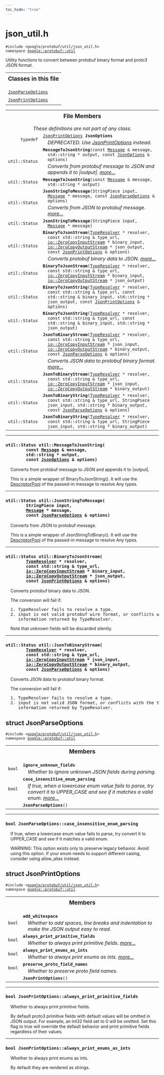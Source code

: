 ```yaml
---
toc_hide: "true"
---
```


<html devsite><head><title>json_util.h</title><meta name="project_path" value="/protocol-buffers/_project.yaml" /><meta name="book_path" value="/protocol-buffers/_book.yaml" /></head><body><h1>json_util.h</h1><p><code>#include &lt;google/protobuf/util/json_util.h&gt;<br>namespace <a href="#google.protobuf.util">google::protobuf::util</a></code></p><p>Utility functions to convert between protobuf binary format and proto3 JSON format. </p><table width="100%"><tr><th colspan="2"><h3 style="margin-top: 4px">Classes in this file</h3></th></tr><tr><td><div><code><a href="#JsonParseOptions">JsonParseOptions</a></code></div><div style="font-style: italic; margin-top: 4px; margin-left: 16px;"></div></td></tr><tr><td><div><code><a href="#JsonPrintOptions">JsonPrintOptions</a></code></div><div style="font-style: italic; margin-top: 4px; margin-left: 16px;"></div></td></tr></table><table><tr><th colspan="2"><h3 style="margin-top: 4px">File Members</h3><div style="font-style: italic; font-weight: normal;">These definitions are not part of any class.</div></th></tr><tr><td style="border-right-width: 0px; text-align: right;"><code>typedef</code></td><td style="border-left-width: 0px"id="JsonOptions"><div style="padding-left: 16px; text-indent: -16px"><code><a href='google.protobuf.util.json_util#JsonPrintOptions'>JsonPrintOptions</a> <b>JsonOptions</b></code></div><div style="font-style: italic; margin-top: 4px; margin-left: 16px;">DEPRECATED. Use <a href='google.protobuf.util.json_util#JsonPrintOptions'>JsonPrintOptions</a> instead. </div></td></tr><tr><td style="border-right-width: 0px; text-align: right;"><code>util::Status</code></td><td style="border-left-width: 0px"id="MessageToJsonString"><div style="padding-left: 16px; text-indent: -16px"><code><b>MessageToJsonString</b>(const <a href='google.protobuf.message#Message'>Message</a> &amp; message, std::string * output, const <a href='google.protobuf.util.json_util#JsonOptions'>JsonOptions</a> &amp; options)</code></div><div style="font-style: italic; margin-top: 4px; margin-left: 16px;">Converts from protobuf message to JSON and appends it to |output|.  <a href="#MessageToJsonString.details">more...</a></div></td></tr><tr><td style="border-right-width: 0px; text-align: right;"><code>util::Status</code></td><td style="border-left-width: 0px"id="MessageToJsonString"><div style="padding-left: 16px; text-indent: -16px"><code><b>MessageToJsonString</b>(const <a href='google.protobuf.message#Message'>Message</a> &amp; message, std::string * output)</code></div></td></tr><tr><td style="border-right-width: 0px; text-align: right;"><code>util::Status</code></td><td style="border-left-width: 0px"id="JsonStringToMessage"><div style="padding-left: 16px; text-indent: -16px"><code><b>JsonStringToMessage</b>(StringPiece input, <a href='google.protobuf.message#Message'>Message</a> * message, const <a href='google.protobuf.util.json_util#JsonParseOptions'>JsonParseOptions</a> &amp; options)</code></div><div style="font-style: italic; margin-top: 4px; margin-left: 16px;">Converts from JSON to protobuf message.  <a href="#JsonStringToMessage.details">more...</a></div></td></tr><tr><td style="border-right-width: 0px; text-align: right;"><code>util::Status</code></td><td style="border-left-width: 0px"id="JsonStringToMessage"><div style="padding-left: 16px; text-indent: -16px"><code><b>JsonStringToMessage</b>(StringPiece input, <a href='google.protobuf.message#Message'>Message</a> * message)</code></div></td></tr><tr><td style="border-right-width: 0px; text-align: right;"><code>util::Status</code></td><td style="border-left-width: 0px"id="BinaryToJsonStream"><div style="padding-left: 16px; text-indent: -16px"><code><b>BinaryToJsonStream</b>(<a href='google.protobuf.util.type_resolver#TypeResolver'>TypeResolver</a> * resolver, const std::string &amp; type_url, <a href='google.protobuf.io.zero_copy_stream#ZeroCopyInputStream'>io::ZeroCopyInputStream</a> * binary_input, <a href='google.protobuf.io.zero_copy_stream#ZeroCopyOutputStream'>io::ZeroCopyOutputStream</a> * json_output, const <a href='google.protobuf.util.json_util#JsonPrintOptions'>JsonPrintOptions</a> &amp; options)</code></div><div style="font-style: italic; margin-top: 4px; margin-left: 16px;">Converts protobuf binary data to JSON.  <a href="#BinaryToJsonStream.details">more...</a></div></td></tr><tr><td style="border-right-width: 0px; text-align: right;"><code>util::Status</code></td><td style="border-left-width: 0px"id="BinaryToJsonStream"><div style="padding-left: 16px; text-indent: -16px"><code><b>BinaryToJsonStream</b>(<a href='google.protobuf.util.type_resolver#TypeResolver'>TypeResolver</a> * resolver, const std::string &amp; type_url, <a href='google.protobuf.io.zero_copy_stream#ZeroCopyInputStream'>io::ZeroCopyInputStream</a> * binary_input, <a href='google.protobuf.io.zero_copy_stream#ZeroCopyOutputStream'>io::ZeroCopyOutputStream</a> * json_output)</code></div></td></tr><tr><td style="border-right-width: 0px; text-align: right;"><code>util::Status</code></td><td style="border-left-width: 0px"id="BinaryToJsonString"><div style="padding-left: 16px; text-indent: -16px"><code><b>BinaryToJsonString</b>(<a href='google.protobuf.util.type_resolver#TypeResolver'>TypeResolver</a> * resolver, const std::string &amp; type_url, const std::string &amp; binary_input, std::string * json_output, const <a href='google.protobuf.util.json_util#JsonPrintOptions'>JsonPrintOptions</a> &amp; options)</code></div></td></tr><tr><td style="border-right-width: 0px; text-align: right;"><code>util::Status</code></td><td style="border-left-width: 0px"id="BinaryToJsonString"><div style="padding-left: 16px; text-indent: -16px"><code><b>BinaryToJsonString</b>(<a href='google.protobuf.util.type_resolver#TypeResolver'>TypeResolver</a> * resolver, const std::string &amp; type_url, const std::string &amp; binary_input, std::string * json_output)</code></div></td></tr><tr><td style="border-right-width: 0px; text-align: right;"><code>util::Status</code></td><td style="border-left-width: 0px"id="JsonToBinaryStream"><div style="padding-left: 16px; text-indent: -16px"><code><b>JsonToBinaryStream</b>(<a href='google.protobuf.util.type_resolver#TypeResolver'>TypeResolver</a> * resolver, const std::string &amp; type_url, <a href='google.protobuf.io.zero_copy_stream#ZeroCopyInputStream'>io::ZeroCopyInputStream</a> * json_input, <a href='google.protobuf.io.zero_copy_stream#ZeroCopyOutputStream'>io::ZeroCopyOutputStream</a> * binary_output, const <a href='google.protobuf.util.json_util#JsonParseOptions'>JsonParseOptions</a> &amp; options)</code></div><div style="font-style: italic; margin-top: 4px; margin-left: 16px;">Converts JSON data to protobuf binary format.  <a href="#JsonToBinaryStream.details">more...</a></div></td></tr><tr><td style="border-right-width: 0px; text-align: right;"><code>util::Status</code></td><td style="border-left-width: 0px"id="JsonToBinaryStream"><div style="padding-left: 16px; text-indent: -16px"><code><b>JsonToBinaryStream</b>(<a href='google.protobuf.util.type_resolver#TypeResolver'>TypeResolver</a> * resolver, const std::string &amp; type_url, <a href='google.protobuf.io.zero_copy_stream#ZeroCopyInputStream'>io::ZeroCopyInputStream</a> * json_input, <a href='google.protobuf.io.zero_copy_stream#ZeroCopyOutputStream'>io::ZeroCopyOutputStream</a> * binary_output)</code></div></td></tr><tr><td style="border-right-width: 0px; text-align: right;"><code>util::Status</code></td><td style="border-left-width: 0px"id="JsonToBinaryString"><div style="padding-left: 16px; text-indent: -16px"><code><b>JsonToBinaryString</b>(<a href='google.protobuf.util.type_resolver#TypeResolver'>TypeResolver</a> * resolver, const std::string &amp; type_url, StringPiece json_input, std::string * binary_output, const <a href='google.protobuf.util.json_util#JsonParseOptions'>JsonParseOptions</a> &amp; options)</code></div></td></tr><tr><td style="border-right-width: 0px; text-align: right;"><code>util::Status</code></td><td style="border-left-width: 0px"id="JsonToBinaryString"><div style="padding-left: 16px; text-indent: -16px"><code><b>JsonToBinaryString</b>(<a href='google.protobuf.util.type_resolver#TypeResolver'>TypeResolver</a> * resolver, const std::string &amp; type_url, StringPiece json_input, std::string * binary_output)</code></div></td></tr></table> <hr><h3 id="MessageToJsonString.details"><code>util::Status util::MessageToJsonString(<br>&nbsp;&nbsp;&nbsp;&nbsp;&nbsp;&nbsp;&nbsp;&nbsp;const <a href='google.protobuf.message#Message'>Message</a> &amp; message,<br>&nbsp;&nbsp;&nbsp;&nbsp;&nbsp;&nbsp;&nbsp;&nbsp;std::string * output,<br>&nbsp;&nbsp;&nbsp;&nbsp;&nbsp;&nbsp;&nbsp;&nbsp;const <a href='google.protobuf.util.json_util#JsonOptions'>JsonOptions</a> &amp; options)</code></h3><div style="margin-left: 16px"><p>Converts from protobuf message to JSON and appends it to |output|. </p><p>This is a simple wrapper of BinaryToJsonString(). It will use the <a href='google.protobuf.descriptor#DescriptorPool'>DescriptorPool</a> of the passed-in message to resolve Any types. </p>
</div> <hr><h3 id="JsonStringToMessage.details"><code>util::Status util::JsonStringToMessage(<br>&nbsp;&nbsp;&nbsp;&nbsp;&nbsp;&nbsp;&nbsp;&nbsp;StringPiece input,<br>&nbsp;&nbsp;&nbsp;&nbsp;&nbsp;&nbsp;&nbsp;&nbsp;<a href='google.protobuf.message#Message'>Message</a> * message,<br>&nbsp;&nbsp;&nbsp;&nbsp;&nbsp;&nbsp;&nbsp;&nbsp;const <a href='google.protobuf.util.json_util#JsonParseOptions'>JsonParseOptions</a> &amp; options)</code></h3><div style="margin-left: 16px"><p>Converts from JSON to protobuf message. </p><p>This is a simple wrapper of JsonStringToBinary(). It will use the <a href='google.protobuf.descriptor#DescriptorPool'>DescriptorPool</a> of the passed-in message to resolve Any types. </p>
</div> <hr><h3 id="BinaryToJsonStream.details"><code>util::Status util::BinaryToJsonStream(<br>&nbsp;&nbsp;&nbsp;&nbsp;&nbsp;&nbsp;&nbsp;&nbsp;<a href='google.protobuf.util.type_resolver#TypeResolver'>TypeResolver</a> * resolver,<br>&nbsp;&nbsp;&nbsp;&nbsp;&nbsp;&nbsp;&nbsp;&nbsp;const std::string &amp; type_url,<br>&nbsp;&nbsp;&nbsp;&nbsp;&nbsp;&nbsp;&nbsp;&nbsp;<a href='google.protobuf.io.zero_copy_stream#ZeroCopyInputStream'>io::ZeroCopyInputStream</a> * binary_input,<br>&nbsp;&nbsp;&nbsp;&nbsp;&nbsp;&nbsp;&nbsp;&nbsp;<a href='google.protobuf.io.zero_copy_stream#ZeroCopyOutputStream'>io::ZeroCopyOutputStream</a> * json_output,<br>&nbsp;&nbsp;&nbsp;&nbsp;&nbsp;&nbsp;&nbsp;&nbsp;const <a href='google.protobuf.util.json_util#JsonPrintOptions'>JsonPrintOptions</a> &amp; options)</code></h3><div style="margin-left: 16px"><p>Converts protobuf binary data to JSON. </p><p>The conversion will fail if: </p>
<pre>1. TypeResolver fails to resolve a type.
2. input is not valid protobuf wire format, or conflicts with the type
   information returned by TypeResolver.</pre>
<p> Note that unknown fields will be discarded silently. </p>
</div> <hr><h3 id="JsonToBinaryStream.details"><code>util::Status util::JsonToBinaryStream(<br>&nbsp;&nbsp;&nbsp;&nbsp;&nbsp;&nbsp;&nbsp;&nbsp;<a href='google.protobuf.util.type_resolver#TypeResolver'>TypeResolver</a> * resolver,<br>&nbsp;&nbsp;&nbsp;&nbsp;&nbsp;&nbsp;&nbsp;&nbsp;const std::string &amp; type_url,<br>&nbsp;&nbsp;&nbsp;&nbsp;&nbsp;&nbsp;&nbsp;&nbsp;<a href='google.protobuf.io.zero_copy_stream#ZeroCopyInputStream'>io::ZeroCopyInputStream</a> * json_input,<br>&nbsp;&nbsp;&nbsp;&nbsp;&nbsp;&nbsp;&nbsp;&nbsp;<a href='google.protobuf.io.zero_copy_stream#ZeroCopyOutputStream'>io::ZeroCopyOutputStream</a> * binary_output,<br>&nbsp;&nbsp;&nbsp;&nbsp;&nbsp;&nbsp;&nbsp;&nbsp;const <a href='google.protobuf.util.json_util#JsonParseOptions'>JsonParseOptions</a> &amp; options)</code></h3><div style="margin-left: 16px"><p>Converts JSON data to protobuf binary format. </p><p>The conversion will fail if: </p>
<pre>1. TypeResolver fails to resolve a type.
2. input is not valid JSON format, or conflicts with the type
   information returned by TypeResolver.</pre>
</div><h2 id="JsonParseOptions">struct JsonParseOptions</h2><p><code>#include &lt;<a href="#">google/protobuf/util/json_util.h</a>&gt;<br>namespace <a href="#google.protobuf.util">google::protobuf::util</a></code></p><p></p><table><tr><th colspan="2"><h3 style="margin-top: 4px">Members</h3></th></tr><tr><td style="border-right-width: 0px; text-align: right;"><code>bool</code></td><td style="border-left-width: 0px"id="JsonParseOptions.ignore_unknown_fields"><div style="padding-left: 16px; text-indent: -16px"><code><b>ignore_unknown_fields</b></code></div><div style="font-style: italic; margin-top: 4px; margin-left: 16px;">Whether to ignore unknown JSON fields during parsing. </div></td></tr><tr><td style="border-right-width: 0px; text-align: right;"><code>bool</code></td><td style="border-left-width: 0px"id="JsonParseOptions.case_insensitive_enum_parsing"><div style="padding-left: 16px; text-indent: -16px"><code><b>case_insensitive_enum_parsing</b></code></div><div style="font-style: italic; margin-top: 4px; margin-left: 16px;">If true, when a lowercase enum value fails to parse, try convert it to UPPER_CASE and see if it matches a valid enum.  <a href="#JsonParseOptions.case_insensitive_enum_parsing.details">more...</a></div></td></tr><tr><td style="border-right-width: 0px; text-align: right;"><code></code></td><td style="border-left-width: 0px"id="JsonParseOptions.JsonParseOptions"><div style="padding-left: 16px; text-indent: -16px"><code><b>JsonParseOptions</b>()</code></div></td></tr></table> <hr><h3 id="JsonParseOptions.case_insensitive_enum_parsing.details"><code>bool JsonParseOptions::case_insensitive_enum_parsing</code></h3><div style="margin-left: 16px"><p>If true, when a lowercase enum value fails to parse, try convert it to UPPER_CASE and see if it matches a valid enum. </p><p>WARNING: This option exists only to preserve legacy behavior. Avoid using this option. If your enum needs to support different casing, consider using allow_alias instead. </p>
</div><h2 id="JsonPrintOptions">struct JsonPrintOptions</h2><p><code>#include &lt;<a href="#">google/protobuf/util/json_util.h</a>&gt;<br>namespace <a href="#google.protobuf.util">google::protobuf::util</a></code></p><p></p><table><tr><th colspan="2"><h3 style="margin-top: 4px">Members</h3></th></tr><tr><td style="border-right-width: 0px; text-align: right;"><code>bool</code></td><td style="border-left-width: 0px"id="JsonPrintOptions.add_whitespace"><div style="padding-left: 16px; text-indent: -16px"><code><b>add_whitespace</b></code></div><div style="font-style: italic; margin-top: 4px; margin-left: 16px;">Whether to add spaces, line breaks and indentation to make the JSON output easy to read. </div></td></tr><tr><td style="border-right-width: 0px; text-align: right;"><code>bool</code></td><td style="border-left-width: 0px"id="JsonPrintOptions.always_print_primitive_fields"><div style="padding-left: 16px; text-indent: -16px"><code><b>always_print_primitive_fields</b></code></div><div style="font-style: italic; margin-top: 4px; margin-left: 16px;">Whether to always print primitive fields.  <a href="#JsonPrintOptions.always_print_primitive_fields.details">more...</a></div></td></tr><tr><td style="border-right-width: 0px; text-align: right;"><code>bool</code></td><td style="border-left-width: 0px"id="JsonPrintOptions.always_print_enums_as_ints"><div style="padding-left: 16px; text-indent: -16px"><code><b>always_print_enums_as_ints</b></code></div><div style="font-style: italic; margin-top: 4px; margin-left: 16px;">Whether to always print enums as ints.  <a href="#JsonPrintOptions.always_print_enums_as_ints.details">more...</a></div></td></tr><tr><td style="border-right-width: 0px; text-align: right;"><code>bool</code></td><td style="border-left-width: 0px"id="JsonPrintOptions.preserve_proto_field_names"><div style="padding-left: 16px; text-indent: -16px"><code><b>preserve_proto_field_names</b></code></div><div style="font-style: italic; margin-top: 4px; margin-left: 16px;">Whether to preserve proto field names. </div></td></tr><tr><td style="border-right-width: 0px; text-align: right;"><code></code></td><td style="border-left-width: 0px"id="JsonPrintOptions.JsonPrintOptions"><div style="padding-left: 16px; text-indent: -16px"><code><b>JsonPrintOptions</b>()</code></div></td></tr></table> <hr><h3 id="JsonPrintOptions.always_print_primitive_fields.details"><code>bool JsonPrintOptions::always_print_primitive_fields</code></h3><div style="margin-left: 16px"><p>Whether to always print primitive fields. </p><p>By default proto3 primitive fields with default values will be omitted in JSON output. For example, an int32 field set to 0 will be omitted. Set this flag to true will override the default behavior and print primitive fields regardless of their values. </p>
</div> <hr><h3 id="JsonPrintOptions.always_print_enums_as_ints.details"><code>bool JsonPrintOptions::always_print_enums_as_ints</code></h3><div style="margin-left: 16px"><p>Whether to always print enums as ints. </p><p>By default they are rendered as strings. </p>
</div></body></html>